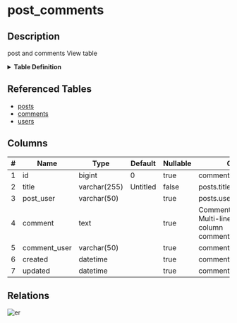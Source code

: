 # post_comments

## Description

post and comments View table

<details>
<summary><strong>Table Definition</strong></summary>

```sql
CREATE VIEW post_comments AS (select `c`.`id` AS `id`,`p`.`title` AS `title`,`u2`.`username` AS `post_user`,`c`.`comment` AS `comment`,`u2`.`username` AS `comment_user`,`c`.`created` AS `created`,`c`.`updated` AS `updated` from (((`testdb`.`posts` `p` left join `testdb`.`comments` `c` on((`p`.`id` = `c`.`post_id`))) left join `testdb`.`users` `u` on((`u`.`id` = `p`.`user_id`))) left join `testdb`.`users` `u2` on((`u2`.`id` = `c`.`user_id`))))
```

</details>

## Referenced Tables

- [posts](posts.md)
- [comments](comments.md)
- [users](users.md)

## Columns

| # | Name | Type | Default | Nullable | Comment |
| - | ---- | ---- | ------- | -------- | ------- |
| 1 | id | bigint | 0 | true | comments.id |
| 2 | title | varchar(255) | Untitled | false | posts.title |
| 3 | post_user | varchar(50) |  | true | posts.users.username |
| 4 | comment | text |  | true | Comment<br>Multi-line<br>column<br>comment |
| 5 | comment_user | varchar(50) |  | true | comments.users.username |
| 6 | created | datetime |  | true | comments.created |
| 7 | updated | datetime |  | true | comments.updated |

## Relations

![er](post_comments.svg)
